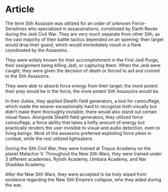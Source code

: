 # Article

The term Sith Assassin was utilized for an order of unknown Force-Sensitives who specialized in assassinations, constituted by Darth Revan during the Jedi Civil War.
They are very much separate from other Sith, as the vast majority of their battle tactics depended on an opening; their target would drop their guard, which would immediately result in a flank coordinated by the Assassins.

They were widely known for their accomplishment in the First Jedi Purge, their assignment being killing Jedi, or capturing them.
When the Jedi were caught, they were given the decision of death or forced to aid and commit to the Sith Assassins.

They were able to absorb force energy from their target; the more potent their prey would be in the force, the more potent Sith Assassins would be.

In their duties, they applied Stealth field generators, a tool for camouflage, which made the wearer exceptionally hard to recognize both visually but didn’t make them thoroughly invisible; there would also stand out certain visual flaws.
Alongside Stealth field generators, they utilized force camouflage, a force ability that takes a hefty amount of energy but practically renders the user invisible to visual and audio detection, even to living beings.
Most of the assassins preferred exploiting force pikes in combat, while the rest utilized lightsabers.

During the Sith Civil War, they were trained at Trayus Academy on the planet Malachor V.
Throughout the New Sith Wars, they were trained under 3 different academies; Ryloth Academy, Umbara Academy, and Nar Shaddaa Academy.

After the New Sith Wars, they were accepted to be truly wiped from existence regarding the New Sith Empire’s collapse, who they aided during the war.
